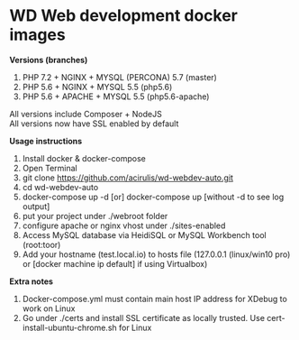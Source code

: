 # WD Web development docker images

**Versions (branches)**

1) PHP 7.2 + NGINX + MYSQL (PERCONA) 5.7 (master)  
2) PHP 5.6 + NGINX + MYSQL 5.5 (php5.6)  
3) PHP 5.6 + APACHE + MYSQL 5.5 (php5.6-apache)  

All versions include Composer + NodeJS  
All versions now have SSL enabled by default  

**Usage instructions**

1) Install docker & docker-compose
2) Open Terminal
3) git clone https://github.com/acirulis/wd-webdev-auto.git
3) cd wd-webdev-auto
4) docker-compose up -d [or] docker-compose up [without -d to see log output]
5) put your project under ./webroot folder
6) configure apache or nginx vhost under ./sites-enabled
7) Access MySQL database via HeidiSQL or MySQL Workbench tool (root:toor)
8) Add your hostname (test.local.io) to hosts file (127.0.0.1 (linux/win10 pro) or [docker machine ip default] if using Virtualbox)

**Extra notes**
1) Docker-compose.yml must contain main host IP address for XDebug to work on Linux
2) Go under ./certs and install SSL certificate as locally trusted. Use cert-install-ubuntu-chrome.sh for Linux
